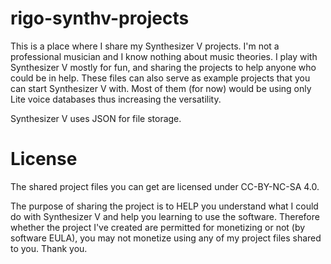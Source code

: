 # rigo-synthv-projects
This is a place where I share my Synthesizer V projects. I'm not a professional musician and I know nothing about music theories.
I play with Synthesizer V mostly for fun, and sharing the projects to help anyone who could be in help.
These files can also serve as example projects that you can start Synthesizer V with. Most of them (for now) would be using only Lite voice databases thus increasing the versatility.

Synthesizer V uses JSON for file storage.

# License
The shared project files you can get are licensed under CC-BY-NC-SA 4.0.

The purpose of sharing the project is to HELP you understand what I could do with Synthesizer V and help you learning to use the software.
Therefore whether the project I've created are permitted for monetizing or not (by software EULA), you may not monetize using any of my project files shared to you.
Thank you.
